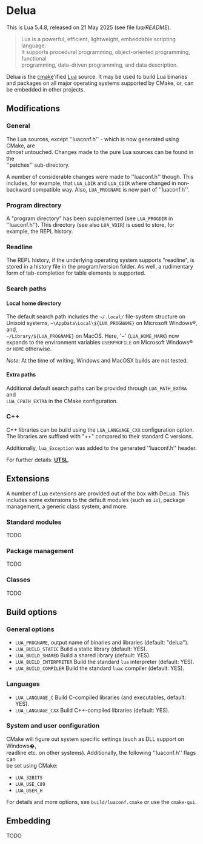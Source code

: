 # Delua

This is Lua 5.4.8, released on 21 May 2025 (see file *lua/README*).

> Lua is a powerful, efficient, lightweight, embeddable scripting language.  
> It supports procedural programming, object-oriented programming, functional  
> programming, data-driven programming, and data description.

Delua is the [cmake](https://cmake.org/)'ified [Lua](http://www.lua.org) source. 
It may be used to build Lua binaries and packages on all major operating 
systems supported by CMake, or, can be embedded in other projects.

## Modifications

### General

The Lua sources, except ''luaconf.h'' - which is now generated using CMake, are  
_almost_ untouched. Changes made to the pure Lua sources can be found in the  
''patches'' sub-directory.

A number of considerable changes were made to ''luaconf.h'' though. This includes,
for example, that `LUA_LDIR` and `LUA_CDIR` where changed in non-backward 
compatible way. Also, `LUA_PROGNAME` is now part of ''luaconf.h''.

### Program directory

A "program directory" has been supplemented (see `LUA_PROGDIR` in ''luaconf.h'').
This directory (see also `LUA_VDIR`) is used to store, for example, the REPL
history.

### Readline

The REPL history, if the underlying operating system supports "readline", is 
stored in a history file in the program/version folder. As well, a rudimentary 
form of tab-completion for table elements is supported.

### Search paths

#### Local home directory

The default search path includes the `~/.local/` file-system structure on  
Unixoid systems, `~\AppData\Local\${LUA_PROGNAME}` on Microsoft Windows®, and,  
`~/Library/${LUA_PROGNAME}` on MacOS. Here, '~' (`LUA_HOME_MARK`) now expands
to the environment variables `USERPROFILE` on Microsoft Windows® or `HOME`
otherwise.

*Note*: At the time of writing, Windows and MacOSX builds are not tested.

#### Extra paths

Additional default search paths can be provided through `LUA_PATH_EXTRA` and  
`LUA_CPATH_EXTRA` in the CMake configuration. 

### C++

C++ libraries can be build using the `LUA_LANGUAGE_CXX` configuration option. 
The libraries are suffixed with "++" compared to their standard C versions. 

Additionally, `lua_Exception` was added to the generated ''luaconf.h'' header.

For further details: [**UTSL**](https://www.urbandictionary.com/define.php?term=UTSL).

## Extensions

A number of Lua extensions are provided out of the box with DeLua. This 
includes some extensions to the default modules (such as `io`), package 
management, a generic class system, and more.

### Standard modules

TODO

### Package management

TODO

### Classes

TODO

## Build options

### General options

*    `LUA_PROGNAME`, output name of binaries and libraries (default: "delua").
*    `LUA_BUILD_STATIC` Build a static library (default: YES).
*    `LUA_BUILD_SHARED` Build a shared library (default: YES).
*    `LUA_BUILD_INTERPRETER` Build the standard ``lua`` interpreter (default: YES).
*    `LUA_BUILD_COMPILER` Build the standard ``luac`` compiler (default: YES).

### Languages

*    `LUA_LANGUAGE_C` Build C-compiled libraries (and executables, default: YES).
*    `LUA_LANGUAGE_CXX` Build C++-compiled libraries (default: YES).

### System and user configuration

CMake will figure out system specific settings (such as DLL support on Windows�,  
readline etc. on other systems). Additionally, the following ''luaconf.h'' flags can  
be set using CMake:

* `LUA_32BITS`
* `LUA_USE_C89`
* `LUA_USER_H`

For details and more options, see `build/luaconf.cmake` or use the `cmake-gui`.

## Embedding

TODO 